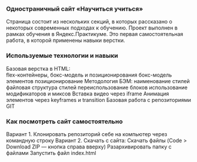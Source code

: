 ### Одностраничный сайт «Научиться учиться»
Страница состоит из нескольких секций, в которых рассказано о некоторых современных подходах к обучению.
Проект выполнен в рамках обучения в Яндекс.Практикуме. Это первая самостоятельная работа, в которой применены навыки верстки.

### Используемые технологии и навыки
Базовая верстка в HTML:<br>
flex-контейнеры, бокс-модель и позиционирования
бокс-модель элементов
позиционирование
Методология БЭМ:
наименование стилей
файловая структура стилей
переиспользование блоков
использование модификаторов и миксов
Вставка видео через iframe
Анимация элементов через keyframes и transition
Базовая работа с репозиториями GIT

### Как посмотреть сайт самостоятельно
Вариант 1. Клонировать репозиторий себе на компьютер через командную строку
Вариант 2. Скачать с сайта:
Скачать файлы (Code > Download ZIP — кнопка справа вверху)
Разархивировать папку с файлами
Запустить файл index.html
